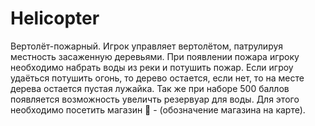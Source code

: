 # Helicopter
Вертолёт-пожарный. Игрок управляет вертолётом, патрулируя местность засаженную деревьями. 
При появлении пожара игроку необходимо набрать воды из реки и потушить пожар. 
Если игроу удаёться потушить огонь, то дерево остается, если нет, то на месте дерева остается пустая лужайка.
Так же при наборе 500 баллов появляется возможность увеличть резервуар для воды.
Для этого необходимо посетить магазин 🏪 - (обозначение магазина на карте).

